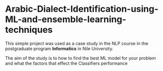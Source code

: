 # Arabic-Dialect-Identification-using-ML-and-ensemble-learning-techniques

This simple project was used as a case study in the NLP course in the postgraduate program **Informatics** in Nile University.

The aim of the study is to how to find the best ML model for your problem and what the factors that effect the Classifiers performance
